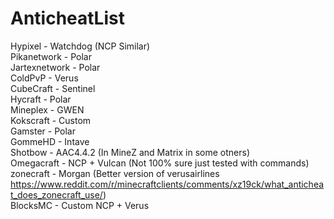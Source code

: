 # AnticheatList 
Hypixel - Watchdog (NCP Similar)   
Pikanetwork - Polar   
Jartexnetwork - Polar   
ColdPvP - Verus   
CubeCraft - Sentinel   
Hycraft - Polar   
Mineplex - GWEN   
Kokscraft - Custom   
Gamster - Polar   
GommeHD - Intave   
Shotbow - AAC4.4.2 (In MineZ and Matrix in some otners)   
Omegacraft - NCP + Vulcan (Not 100% sure just tested with commands)    
zonecraft - Morgan (Better version of verusairlines https://www.reddit.com/r/minecraftclients/comments/xz19ck/what_anticheat_does_zonecraft_use/)    
BlocksMC - Custom NCP + Verus
